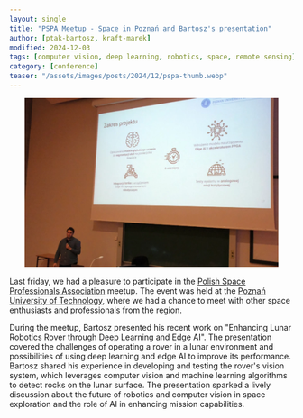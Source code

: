 ```yaml
---
layout: single
title: "PSPA Meetup - Space in Poznań and Bartosz's presentation"
author: [ptak-bartosz, kraft-marek]
modified: 2024-12-03
tags: [computer vision, deep learning, robotics, space, remote sensing]
category: [conference]
teaser: "/assets/images/posts/2024/12/pspa-thumb.webp"
---
```


<p align="center">
    <img src="/assets/images/posts/2024/12/pspa-head.webp" height="300px" />
</p>

Last friday, we had a pleasure to participate in the [Polish Space Professionals Association](https://pspa.pl/) meetup. The event was held at the [Poznań University of Technology](https://put.poznan.pl/), where we had a chance to meet with other space enthusiasts and professionals from the region.

During the meetup, Bartosz presented his recent work on "Enhancing Lunar Robotics Rover through Deep Learning and Edge AI". The presentation covered the challenges of operating a rover in a lunar environment and possibilities of using deep learning and edge AI to improve its performance. Bartosz shared his experience in developing and testing the rover's vision system, which leverages computer vision and machine learning algorithms to detect rocks on the lunar surface. The presentation sparked a lively discussion about the future of robotics and computer vision in space exploration and the role of AI in enhancing mission capabilities.
